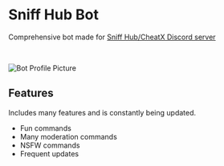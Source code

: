 # Sniff Hub Bot
Comprehensive bot made for [Sniff Hub/CheatX Discord server](https://discord.gg/5qxMRDUmG5)

<br>

![Bot Profile Picture](https://images-ext-1.discordapp.net/external/rxZchLGHmTQUpUCrKAOWPNx7McdIGMExgYI0wVMRTac/%3Fsize%3D1024/https/cdn.discordapp.com/avatars/821808007792296008/c6fc7d1afcbcbb6917f288f5e53f3d6e.webp?width=300&height=300)

## Features

Includes many features and is constantly being updated. 

* Fun commands
* Many moderation commands
* NSFW commands
* Frequent updates
